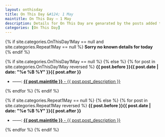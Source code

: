 ```yaml
---
layout: onthisday
title: On This Day &#124; 1 May
maintitle: On This Day — 1 May
description: Details for On This Day are genarated by the posts added to the website so the content is subject to changes/updates over time.
categories: [On This Day]
---
```


{% if site.categories.OnThisDay1May == null and site.categories.Repeat1May == null %}
<strong>Sorry no known details for today</strong>
{% endif %}

{% if site.categories.OnThisDay1May == null %}
{% else %}
{% for post in site.categories.OnThisDay1May reversed %}
<strong>{{ post.before }}{{ post.date | date: "%e %B %Y" }}{{ post.after }}</strong>
<ul>
<li> ——: <a href="{{ post.url }}"><strong>{{ post.maintitle }}</strong> - {{ post.post_description }}</a></li>
</ul>
{% endfor %}
{% endif %}

{% if site.categories.Repeat1May == null %}
{% else %}
{% for post in site.categories.Repeat1May reversed %}
<strong>{{ post.before }}{{ post.date | date: "%e %B %Y" }}{{ post.after }}</strong>
<ul>
<li> ——: <a href="{{ post.url }}"><strong>{{ post.maintitle }}</strong> - {{ post.post_description }}</a></li>
</ul>
{% endfor %}
{% endif %}
